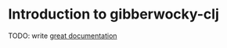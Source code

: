 # Introduction to gibberwocky-clj

TODO: write [great documentation](http://jacobian.org/writing/what-to-write/)
